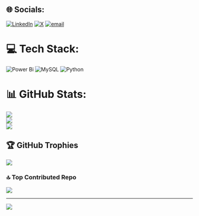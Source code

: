
## 🌐 Socials:
[![LinkedIn](https://img.shields.io/badge/LinkedIn-%230077B5.svg?logo=linkedin&logoColor=white)](https://linkedin.com/in/https://www.linkedin.com/in/purba-mitra/) [![X](https://img.shields.io/badge/X-black.svg?logo=X&logoColor=white)](https://x.com/https://x.com/_PurbaMitra) [![email](https://img.shields.io/badge/Email-D14836?logo=gmail&logoColor=white)](mailto:chatwithpurba@gmail.com) 

# 💻 Tech Stack:
![Power Bi](https://img.shields.io/badge/power_bi-F2C811?style=for-the-badge&logo=powerbi&logoColor=black) ![MySQL](https://img.shields.io/badge/mysql-4479A1.svg?style=for-the-badge&logo=mysql&logoColor=white) ![Python](https://img.shields.io/badge/python-3670A0?style=for-the-badge&logo=python&logoColor=ffdd54)
# 📊 GitHub Stats:
![](https://github-readme-stats.vercel.app/api?username=PurbaMitra&theme=shadow_blue&hide_border=true&include_all_commits=false&count_private=false)<br/>
![](https://nirzak-streak-stats.vercel.app/?user=PurbaMitra&theme=shadow_blue&hide_border=true)<br/>
![](https://github-readme-stats.vercel.app/api/top-langs/?username=PurbaMitra&theme=shadow_blue&hide_border=true&include_all_commits=false&count_private=false&layout=compact)

## 🏆 GitHub Trophies
![](https://github-profile-trophy.vercel.app/?username=PurbaMitra&theme=radical&no-frame=true&no-bg=true&margin-w=4)

### 🔝 Top Contributed Repo
![](https://github-contributor-stats.vercel.app/api?username=PurbaMitra&limit=5&theme=shadow_blue&combine_all_yearly_contributions=true)

---
[![](https://visitcount.itsvg.in/api?id=PurbaMitra&icon=0&color=0)](https://visitcount.itsvg.in)

<!-- Proudly created with GPRM ( https://gprm.itsvg.in ) -->
